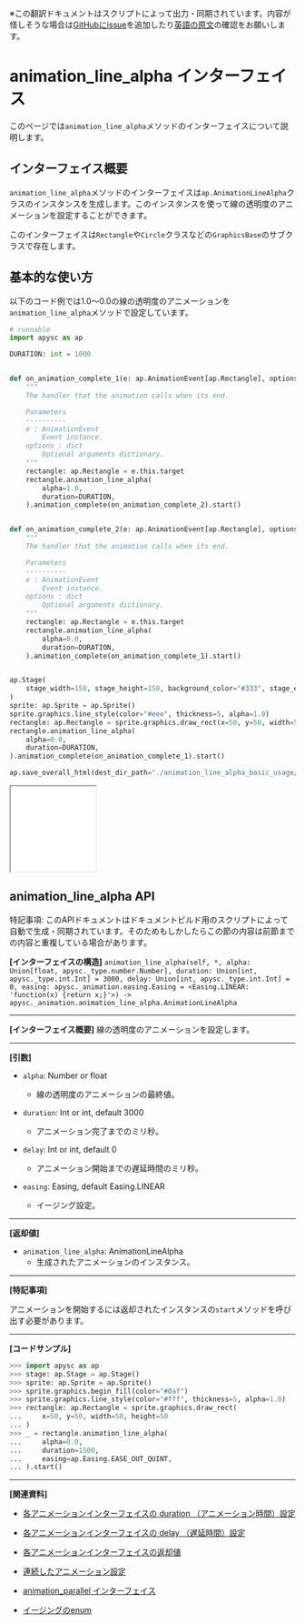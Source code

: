 <span class="inconspicuous-txt">※この翻訳ドキュメントはスクリプトによって出力・同期されています。内容が怪しそうな場合は<a href="https://github.com/simon-ritchie/apysc/issues" target="_blank">GitHubにissue</a>を追加したり[英語の原文](https://simon-ritchie.github.io/apysc/en/animation_line_alpha.html)の確認をお願いします。</span>

# animation_line_alpha インターフェイス

このページでは`animation_line_alpha`メソッドのインターフェイスについて説明します。

## インターフェイス概要

`animation_line_alpha`メソッドのインターフェイスは`ap.AnimationLineAlpha`クラスのインスタンスを生成します。このインスタンスを使って線の透明度のアニメーションを設定することができます。

このインターフェイスは`Rectangle`や`Circle`クラスなどの`GraphicsBase`のサブクラスで存在します。

## 基本的な使い方

以下のコード例では1.0～0.0の線の透明度のアニメーションを`animation_line_alpha`メソッドで設定しています。

```py
# runnable
import apysc as ap

DURATION: int = 1000


def on_animation_complete_1(e: ap.AnimationEvent[ap.Rectangle], options: dict) -> None:
    """
    The handler that the animation calls when its end.

    Parameters
    ----------
    e : AnimationEvent
        Event instance.
    options : dict
        Optional arguments dictionary.
    """
    rectangle: ap.Rectangle = e.this.target
    rectangle.animation_line_alpha(
        alpha=1.0,
        duration=DURATION,
    ).animation_complete(on_animation_complete_2).start()


def on_animation_complete_2(e: ap.AnimationEvent[ap.Rectangle], options: dict) -> None:
    """
    The handler that the animation calls when its end.

    Parameters
    ----------
    e : AnimationEvent
        Event instance.
    options : dict
        Optional arguments dictionary.
    """
    rectangle: ap.Rectangle = e.this.target
    rectangle.animation_line_alpha(
        alpha=0.0,
        duration=DURATION,
    ).animation_complete(on_animation_complete_1).start()


ap.Stage(
    stage_width=150, stage_height=150, background_color="#333", stage_elem_id="stage"
)
sprite: ap.Sprite = ap.Sprite()
sprite.graphics.line_style(color="#eee", thickness=5, alpha=1.0)
rectangle: ap.Rectangle = sprite.graphics.draw_rect(x=50, y=50, width=50, height=50)
rectangle.animation_line_alpha(
    alpha=0.0,
    duration=DURATION,
).animation_complete(on_animation_complete_1).start()

ap.save_overall_html(dest_dir_path="./animation_line_alpha_basic_usage/")
```

<iframe src="static/animation_line_alpha_basic_usage/index.html" width="150" height="150"></iframe>

## animation_line_alpha API

<span class="inconspicuous-txt">特記事項: このAPIドキュメントはドキュメントビルド用のスクリプトによって自動で生成・同期されています。そのためもしかしたらこの節の内容は前節までの内容と重複している場合があります。</span>

**[インターフェイスの構造]** `animation_line_alpha(self, *, alpha: Union[float, apysc._type.number.Number], duration: Union[int, apysc._type.int.Int] = 3000, delay: Union[int, apysc._type.int.Int] = 0, easing: apysc._animation.easing.Easing = <Easing.LINEAR: 'function(x) {return x;}'>) -> apysc._animation.animation_line_alpha.AnimationLineAlpha`<hr>

**[インターフェイス概要]** 線の透明度のアニメーションを設定します。<hr>

**[引数]**

- `alpha`: Number or float
  - 線の透明度のアニメーションの最終値。

- `duration`: Int or int, default 3000
  - アニメーション完了までのミリ秒。

- `delay`: Int or int, default 0
  - アニメーション開始までの遅延時間のミリ秒。

- `easing`: Easing, default Easing.LINEAR
  - イージング設定。

<hr>

**[返却値]**

- `animation_line_alpha`: AnimationLineAlpha
  - 生成されたアニメーションのインスタンス。

<hr>

**[特記事項]**

アニメーションを開始するには返却されたインスタンスの`start`メソッドを呼び出す必要があります。<hr>

**[コードサンプル]**

```py
>>> import apysc as ap
>>> stage: ap.Stage = ap.Stage()
>>> sprite: ap.Sprite = ap.Sprite()
>>> sprite.graphics.begin_fill(color="#0af")
>>> sprite.graphics.line_style(color="#fff", thickness=5, alpha=1.0)
>>> rectangle: ap.Rectangle = sprite.graphics.draw_rect(
...     x=50, y=50, width=50, height=50
... )
>>> _ = rectangle.animation_line_alpha(
...     alpha=0.0,
...     duration=1500,
...     easing=ap.Easing.EASE_OUT_QUINT,
... ).start()
```

<hr>

**[関連資料]**

- [各アニメーションインターフェイスの duration （アニメーション時間）設定](https://simon-ritchie.github.io/apysc/jp/jp_animation_duration.html)
- [各アニメーションインターフェイスの delay （遅延時間）設定](https://simon-ritchie.github.io/apysc/jp/jp_animation_delay.html)

- [各アニメーションインターフェイスの返却値](https://simon-ritchie.github.io/apysc/jp/jp_animation_return_value.html)
- [連続したアニメーション設定](https://simon-ritchie.github.io/apysc/jp/jp_sequential_animation.html)

- [animation_parallel インターフェイス](https://simon-ritchie.github.io/apysc/jp/jp_animation_parallel.html)
- [イージングのenum](https://simon-ritchie.github.io/apysc/jp/jp_easing_enum.html)
